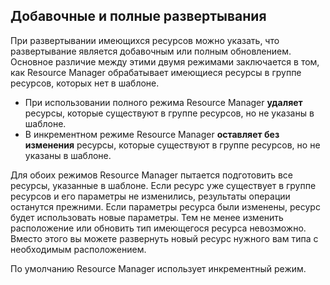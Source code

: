 ## <a name="incremental-and-complete-deployments"></a>Добавочные и полные развертывания
При развертывании имеющихся ресурсов можно указать, что развертывание является добавочным или полным обновлением. Основное различие между этими двумя режимами заключается в том, как Resource Manager обрабатывает имеющиеся ресурсы в группе ресурсов, которых нет в шаблоне.

* При использовании полного режима Resource Manager **удаляет** ресурсы, которые существуют в группе ресурсов, но не указаны в шаблоне. 
* В инкрементном режиме Resource Manager **оставляет без изменения** ресурсы, которые существуют в группе ресурсов, но не указаны в шаблоне.

Для обоих режимов Resource Manager пытается подготовить все ресурсы, указанные в шаблоне. Если ресурс уже существует в группе ресурсов и его параметры не изменились, результаты операции останутся прежними. Если параметры ресурса были изменены, ресурс будет использовать новые параметры. Тем не менее изменить расположение или обновить тип имеющегося ресурса невозможно. Вместо этого вы можете развернуть новый ресурс нужного вам типа с необходимым расположением.

По умолчанию Resource Manager использует инкрементный режим.


